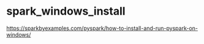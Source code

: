 # spark_windows_install

https://sparkbyexamples.com/pyspark/how-to-install-and-run-pyspark-on-windows/

